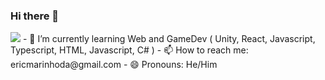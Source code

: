 ### Hi there 👋
<img src="https://github.githubassets.com/images/mona-whisper.gif">
- 🌱 I’m currently learning Web and GameDev ( Unity, React, Javascript, Typescript, HTML, Javascript, C# )
- 📫 How to reach me: ericmarinhoda@gmail.com
- 😄 Pronouns: He/Him
